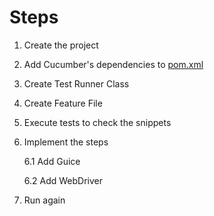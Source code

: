 # Steps

1. Create the project

2. Add Cucumber's dependencies to [pom.xml](pom.xml)

3. Create Test Runner Class

4. Create Feature File

5. Execute tests to check the snippets

6. Implement the steps

    6.1 Add Guice

    6.2 Add WebDriver

7. Run again